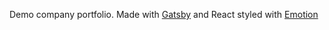 Demo company portfolio.
Made with [Gatsby](https://www.gatsbyjs.com/) and React styled with [Emotion](https://emotion.sh/docs/introduction)
